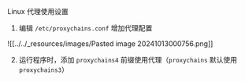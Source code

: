 Linux 代理使用设置

1. 编辑 `/etc/proxychains.conf` 增加代理配置

![[../../_resources/images/Pasted image 20241013000756.png]]

2. 运行程序时，添加 `proxychains4` 前缀使用代理（`proxychains` 默认使用 `proxychains3`）